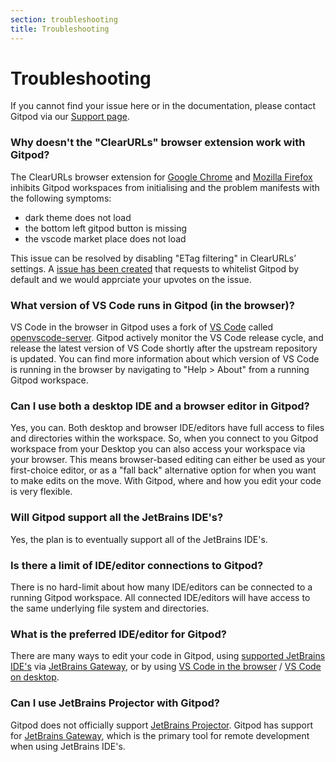 ```yaml
---
section: troubleshooting
title: Troubleshooting
---
```


<script context="module">
  export const prerender = true;
</script>

# Troubleshooting

If you cannot find your issue here or in the documentation, please contact Gitpod via our [Support page](/support).

### Why doesn't the "ClearURLs" browser extension work with Gitpod?

The ClearURLs browser extension for [Google Chrome](https://chrome.google.com/webstore/detail/clearurls/lckanjgmijmafbedllaakclkaicjfmnk?hl=en) and [Mozilla Firefox](https://addons.mozilla.org/en-US/firefox/addon/clearurls/) inhibits Gitpod workspaces from initialising and the problem manifests with the following symptoms:

- dark theme does not load
- the bottom left gitpod button is missing
- the vscode market place does not load

This issue can be resolved by disabling "ETag filtering" in ClearURLs’ settings. A [issue has been created](https://gitlab.com/KevinRoebert/ClearUrls/-/issues/977) that requests to whitelist Gitpod by default and we would apprciate your upvotes on the issue.

### What version of VS Code runs in Gitpod (in the browser)?

VS Code in the browser in Gitpod uses a fork of [VS Code](https://github.com/microsoft/vscode) called [openvscode-server](https://github.com/gitpod-io/openvscode-server). Gitpod actively monitor the VS Code release cycle, and release the latest version of VS Code shortly after the upstream repository is updated. You can find more information about which version of VS Code is running in the browser by navigating to "Help > About" from a running Gitpod workspace.

### Can I use both a desktop IDE and a browser editor in Gitpod?

Yes, you can. Both desktop and browser IDE/editors have full access to files and directories within the workspace. So, when you connect to you Gitpod workspace from your Desktop you can also access your workspace via your browser. This means browser-based editing can either be used as your first-choice editor, or as a "fall back" alternative option for when you want to make edits on the move. With Gitpod, where and how you edit your code is very flexible.

### Will Gitpod support all the JetBrains IDE's?

Yes, the plan is to eventually support all of the JetBrains IDE's.

### Is there a limit of IDE/editor connections to Gitpod?

There is no hard-limit about how many IDE/editors can be connected to a running Gitpod workspace. All connected IDE/editors will have access to the same underlying file system and directories.

### What is the preferred IDE/editor for Gitpod?

There are many ways to edit your code in Gitpod, using [supported JetBrains IDE's](/docs/ides-and-editors) via [JetBrains Gateway](ides-and-editors/jetbrains-gateway), or by using [VS Code in the browser](/docs/ides-and-editors/vscode-browser) / [VS Code on desktop](/docs/ides-and-editors/vscode).

### Can I use JetBrains Projector with Gitpod?

Gitpod does not officially support [JetBrains Projector](https://lp.jetbrains.com/projector/). Gitpod has support for [JetBrains Gateway](ides-and-editors/jetbrains-gateway), which is the primary tool for remote development when using JetBrains IDE's.
